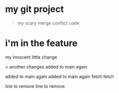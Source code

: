 # my git project

> my scary merge conflict code

# i'm in the feature

my innocent little change

< another changes
added to main again

added to main again
added to main again fetch fetch

line to remove line to remove
